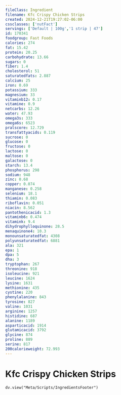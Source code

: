 ```yaml
---
fileClass: Ingredient
filename: Kfc Crispy Chicken Strips
created: 2024-12-21T19:27:02-06:00
cssclasses: ['nutFact']
servings: ['Default | 100g','1 strip | 47']
id: 170341
foodgroup: Fast Foods
calories: 274
fat: 15.42
protein: 20.25
carbohydrate: 13.66
sugars: 0
fiber: 1.4
cholesterol: 51
saturatedfats: 2.887
calcium: 25
iron: 0.69
potassium: 333
magnesium: 33
vitaminb12: 0.17
vitamine: 0.9
netcarbs: 12.26
water: 47.93
omega3s: 333
omega6s: 6523
pralscore: 12.729
transfattyacids: 0.119
sucrose: 0
glucose: 0
fructose: 0
lactose: 0
maltose: 0
galactose: 0
starch: 13.4
phosphorus: 298
sodium: 948
zinc: 0.68
copper: 0.074
manganese: 0.258
selenium: 18.1
thiamin: 0.083
riboflavin: 0.051
niacin: 8.562
pantothenicacid: 1.3
vitaminb6: 0.474
vitamink: 9.4
dihydrophylloquinone: 28.5
menaquinone4: 10.3
monounsaturatedfat: 4308
polyunsaturatedfat: 6881
ala: 321
epa: 1
dpa: 5
dha: 3
tryptophan: 267
threonine: 918
isoleucine: 921
leucine: 1624
lysine: 1631
methionine: 435
cystine: 220
phenylalanine: 843
tyrosine: 827
valine: 1031
arginine: 1257
histidine: 687
alanine: 1189
asparticacid: 1914
glutamicacid: 3792
glycine: 874
proline: 889
serine: 817
200calorieweight: 72.993
---
```


# Kfc Crispy Chicken Strips

```dataviewjs
dv.view("Meta/Scripts/IngredientsFooter")
```